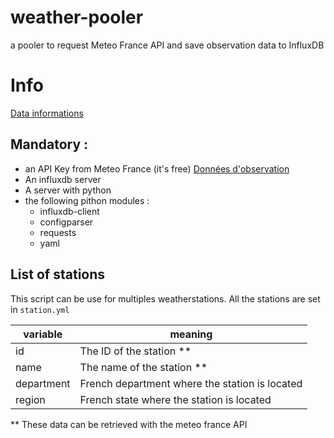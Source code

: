 # weather-pooler
a pooler to request Meteo France API and save observation data to InfluxDB

# Info

[Data informations](https://donneespubliques.meteofrance.fr/client/document/descriptiftechnique_observations_donneespubliques_v1_20231222_341.pdf)


## Mandatory : 
* an API Key from Meteo France (it's free) [Données d'observation](https://portail-api.meteofrance.fr/web/fr/api/DonneesPubliquesObservation)
* An influxdb server
* A server with python
* the following pithon modules : 
  * influxdb-client
  * configparser
  * requests
  * yaml


## List of stations
This script can be use for multiples weatherstations. All the stations are set in ```station.yml```

| variable                      | meaning                                                |
|-------------------------------|--------------------------------------------------------|
| id                            | The ID of the station **                               |
| name                          | The name of the station **                             |
| department                    | French department where the station is located         |
| region                        | French state where the station is located              |

** These data can be retrieved with the meteo france API